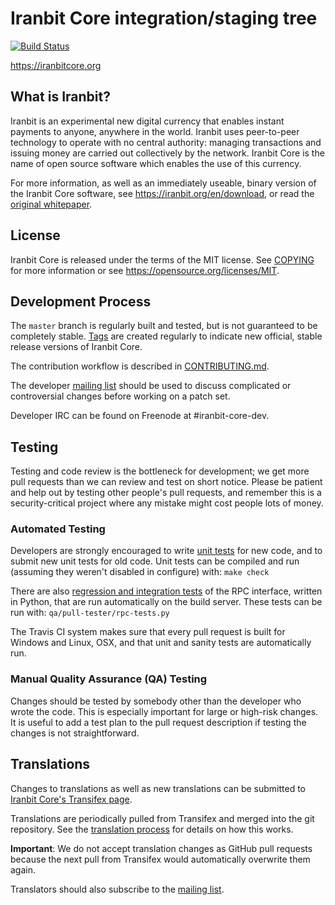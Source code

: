 Iranbit Core integration/staging tree
=====================================

[![Build Status](https://travis-ci.org/iranbit/iranbit.svg?branch=master)](https://travis-ci.org/iranbit/iranbit)

https://iranbitcore.org

What is Iranbit?
----------------

Iranbit is an experimental new digital currency that enables instant payments to
anyone, anywhere in the world. Iranbit uses peer-to-peer technology to operate
with no central authority: managing transactions and issuing money are carried
out collectively by the network. Iranbit Core is the name of open source
software which enables the use of this currency.

For more information, as well as an immediately useable, binary version of
the Iranbit Core software, see https://iranbit.org/en/download, or read the
[original whitepaper](https://iranbitcore.org/iranbit.pdf).

License
-------

Iranbit Core is released under the terms of the MIT license. See [COPYING](COPYING) for more
information or see https://opensource.org/licenses/MIT.

Development Process
-------------------

The `master` branch is regularly built and tested, but is not guaranteed to be
completely stable. [Tags](https://github.com/iranbit/iranbit/tags) are created
regularly to indicate new official, stable release versions of Iranbit Core.

The contribution workflow is described in [CONTRIBUTING.md](CONTRIBUTING.md).

The developer [mailing list](https://lists.linuxfoundation.org/mailman/listinfo/iranbit-dev)
should be used to discuss complicated or controversial changes before working
on a patch set.

Developer IRC can be found on Freenode at #iranbit-core-dev.

Testing
-------

Testing and code review is the bottleneck for development; we get more pull
requests than we can review and test on short notice. Please be patient and help out by testing
other people's pull requests, and remember this is a security-critical project where any mistake might cost people
lots of money.

### Automated Testing

Developers are strongly encouraged to write [unit tests](/doc/unit-tests.md) for new code, and to
submit new unit tests for old code. Unit tests can be compiled and run
(assuming they weren't disabled in configure) with: `make check`

There are also [regression and integration tests](/qa) of the RPC interface, written
in Python, that are run automatically on the build server.
These tests can be run with: `qa/pull-tester/rpc-tests.py`

The Travis CI system makes sure that every pull request is built for Windows
and Linux, OSX, and that unit and sanity tests are automatically run.

### Manual Quality Assurance (QA) Testing

Changes should be tested by somebody other than the developer who wrote the
code. This is especially important for large or high-risk changes. It is useful
to add a test plan to the pull request description if testing the changes is
not straightforward.

Translations
------------

Changes to translations as well as new translations can be submitted to
[Iranbit Core's Transifex page](https://www.transifex.com/projects/p/iranbit/).

Translations are periodically pulled from Transifex and merged into the git repository. See the
[translation process](doc/translation_process.md) for details on how this works.

**Important**: We do not accept translation changes as GitHub pull requests because the next
pull from Transifex would automatically overwrite them again.

Translators should also subscribe to the [mailing list](https://groups.google.com/forum/#!forum/iranbit-translators).
